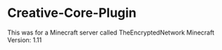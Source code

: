 # Creative-Core-Plugin
This was for a Minecraft server called TheEncryptedNetwork
Minecraft Version: 1.11
